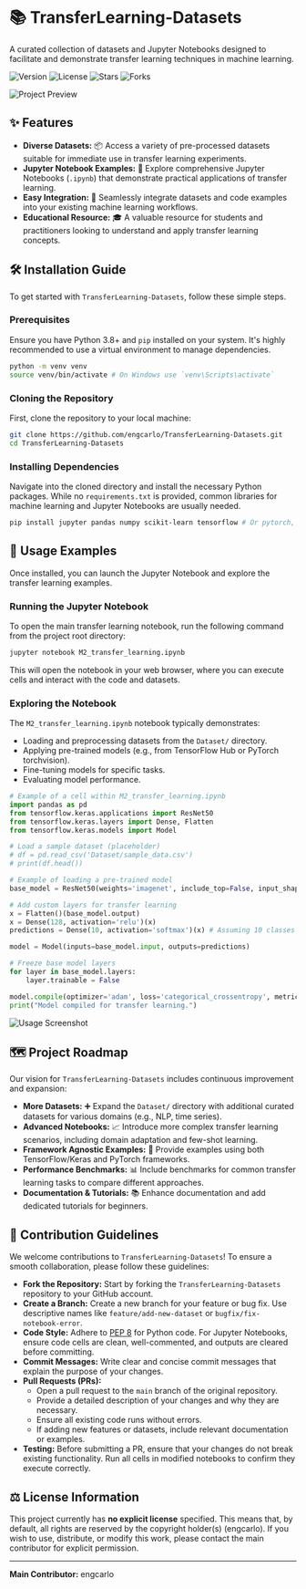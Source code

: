 # 📚 TransferLearning-Datasets

A curated collection of datasets and Jupyter Notebooks designed to facilitate and demonstrate transfer learning techniques in machine learning.

<!-- Badges -->
![Version](https://img.shields.io/badge/version-1.0.0-blue)
![License](https://img.shields.io/badge/license-None-lightgrey)
![Stars](https://img.shields.io/github/stars/engcarlo/TransferLearning-Datasets?style=social)
![Forks](https://img.shields.io/github/forks/engcarlo/TransferLearning-Datasets?style=social)

<!-- Project Preview Image -->
![Project Preview](/preview_example.png)


## ✨ Features

*   **Diverse Datasets:** 📦 Access a variety of pre-processed datasets suitable for immediate use in transfer learning experiments.
*   **Jupyter Notebook Examples:** 📖 Explore comprehensive Jupyter Notebooks (`.ipynb`) that demonstrate practical applications of transfer learning.
*   **Easy Integration:** 🚀 Seamlessly integrate datasets and code examples into your existing machine learning workflows.
*   **Educational Resource:** 🎓 A valuable resource for students and practitioners looking to understand and apply transfer learning concepts.


## 🛠️ Installation Guide

To get started with `TransferLearning-Datasets`, follow these simple steps.

### Prerequisites

Ensure you have Python 3.8+ and `pip` installed on your system. It's highly recommended to use a virtual environment to manage dependencies.

```bash
python -m venv venv
source venv/bin/activate # On Windows use `venv\Scripts\activate`
```

### Cloning the Repository

First, clone the repository to your local machine:

```bash
git clone https://github.com/engcarlo/TransferLearning-Datasets.git
cd TransferLearning-Datasets
```

### Installing Dependencies

Navigate into the cloned directory and install the necessary Python packages. While no `requirements.txt` is provided, common libraries for machine learning and Jupyter Notebooks are usually needed.

```bash
pip install jupyter pandas numpy scikit-learn tensorflow # Or pytorch, depending on the notebook content
```


## 🚀 Usage Examples

Once installed, you can launch the Jupyter Notebook and explore the transfer learning examples.

### Running the Jupyter Notebook

To open the main transfer learning notebook, run the following command from the project root directory:

```bash
jupyter notebook M2_transfer_learning.ipynb
```

This will open the notebook in your web browser, where you can execute cells and interact with the code and datasets.

### Exploring the Notebook

The `M2_transfer_learning.ipynb` notebook typically demonstrates:

*   Loading and preprocessing datasets from the `Dataset/` directory.
*   Applying pre-trained models (e.g., from TensorFlow Hub or PyTorch torchvision).
*   Fine-tuning models for specific tasks.
*   Evaluating model performance.

```python
# Example of a cell within M2_transfer_learning.ipynb
import pandas as pd
from tensorflow.keras.applications import ResNet50
from tensorflow.keras.layers import Dense, Flatten
from tensorflow.keras.models import Model

# Load a sample dataset (placeholder)
# df = pd.read_csv('Dataset/sample_data.csv') 
# print(df.head())

# Example of loading a pre-trained model
base_model = ResNet50(weights='imagenet', include_top=False, input_shape=(224, 224, 3))

# Add custom layers for transfer learning
x = Flatten()(base_model.output)
x = Dense(128, activation='relu')(x)
predictions = Dense(10, activation='softmax')(x) # Assuming 10 classes

model = Model(inputs=base_model.input, outputs=predictions)

# Freeze base model layers
for layer in base_model.layers:
    layer.trainable = False

model.compile(optimizer='adam', loss='categorical_crossentropy', metrics=['accuracy'])
print("Model compiled for transfer learning.")
```

<!-- Screenshot Placeholder -->
![Usage Screenshot]([placeholder])


## 🗺️ Project Roadmap

Our vision for `TransferLearning-Datasets` includes continuous improvement and expansion:

*   **More Datasets:** ➕ Expand the `Dataset/` directory with additional curated datasets for various domains (e.g., NLP, time series).
*   **Advanced Notebooks:** 📈 Introduce more complex transfer learning scenarios, including domain adaptation and few-shot learning.
*   **Framework Agnostic Examples:** 🔄 Provide examples using both TensorFlow/Keras and PyTorch frameworks.
*   **Performance Benchmarks:** 📊 Include benchmarks for common transfer learning tasks to compare different approaches.
*   **Documentation & Tutorials:** 📚 Enhance documentation and add dedicated tutorials for beginners.


## 🤝 Contribution Guidelines

We welcome contributions to `TransferLearning-Datasets`! To ensure a smooth collaboration, please follow these guidelines:

*   **Fork the Repository:** Start by forking the `TransferLearning-Datasets` repository to your GitHub account.
*   **Create a Branch:** Create a new branch for your feature or bug fix. Use descriptive names like `feature/add-new-dataset` or `bugfix/fix-notebook-error`.
*   **Code Style:** Adhere to [PEP 8](https://www.python.org/dev/peps/pep-0008/) for Python code. For Jupyter Notebooks, ensure code cells are clean, well-commented, and outputs are cleared before committing.
*   **Commit Messages:** Write clear and concise commit messages that explain the purpose of your changes.
*   **Pull Requests (PRs):**
    *   Open a pull request to the `main` branch of the original repository.
    *   Provide a detailed description of your changes and why they are necessary.
    *   Ensure all existing code runs without errors.
    *   If adding new features or datasets, include relevant documentation or examples.
*   **Testing:** Before submitting a PR, ensure that your changes do not break existing functionality. Run all cells in modified notebooks to confirm they execute correctly.


## ⚖️ License Information

This project currently has **no explicit license** specified. This means that, by default, all rights are reserved by the copyright holder(s) (engcarlo). If you wish to use, distribute, or modify this work, please contact the main contributor for explicit permission.

---

**Main Contributor:** engcarlo